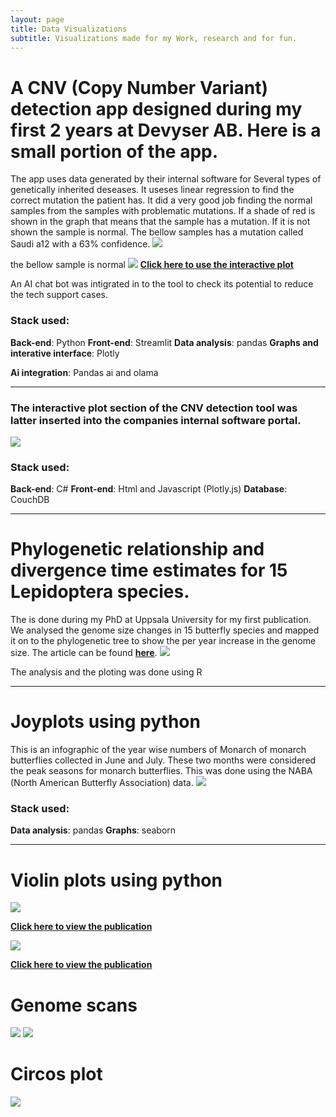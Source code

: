 ```yaml
---
layout: page
title: Data Visualizations
subtitle: Visualizations made for my Work, research and for fun.
---
```




# A CNV (Copy Number Variant) detection app designed during my first 2 years at Devyser AB. Here is a small portion of the app. 
The app uses data generated by their internal software for Several types of genetically inherited deseases. It useses linear regression to find the correct mutation the patient has. It did a very good job finding the normal samples from the samples with problematic mutations. If a shade of red is shown in the graph that means that the sample has a mutation. If it is not shown the sample is normal. The bellow samples has a mutation called Saudi a12 with a 63% confidence. 
<img style="float: center;" src="/assets/img/newplot_CNV.png">

the bellow sample is normal
<img style="float: center;" src="/assets/img/newplot_Normal.png">
[**Click here to use the interactive plot**](https://venta380.github.io/2024-11-12-Visualization/)

An AI chat bot was intigrated in to the tool to check its potential to reduce the tech support cases. 

### Stack used:
**Back-end**: Python
**Front-end**: Streamlit
**Data analysis**: pandas
**Graphs and interative interface**: Plotly

**Ai integration**: Pandas ai and olama

---
### The interactive plot section of the CNV detection tool was latter inserted into the companies internal software portal.
<img style="float: center;" src="/assets/img/Devyser_DAP_CNV.png">

### Stack used:
**Back-end**: C#
**Front-end**: Html and Javascript (Plotly.js)
**Database**: CouchDB

---


# Phylogenetic relationship and divergence time estimates for 15 Lepidoptera species.
The is done during my PhD at Uppsala University for my first publication. We analysed the genome size changes in 15 butterfly species and mapped it on to the phylogenetic tree to show the per year increase in the genome size. The article can be found [**here**](https://doi.org/10.1093/gbe/evx163).
<img style="float: center;" src="/assets/img/evx163f1.jpeg">

The analysis and the ploting was done using R

---
# Joyplots using python
This is an infographic of the year wise numbers of Monarch of monarch butterflies collected in June and July. These two months were considered the peak seasons for monarch butterflies. This was done using the NABA (North American Butterfly Association) data. 
<img style="float: center;" src="/assets/img/joy.png">

### Stack used:
**Data analysis**: pandas
**Graphs**: seaborn

---
# Violin plots using python
<img style="float: center;" src="/assets/img/m_3983f4.gif">

[**Click here to view the publication**](https://doi.org/10.1534/g3.117.300152)
 
<img style="float: center;" src="/assets/img/Violin_2.png">

[**Click here to view the publication**](https://doi.org/10.1111/mec.15188)


# Genome scans
<img style="float: center;" src="/assets/img/scan.png">
<img style="float: center;" src="/assets/img/lep_scan.png">

# Circos plot
<img style="float: center;" src="/assets/img/circros.png">

